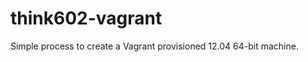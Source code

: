 think602-vagrant
================
Simple process to create a Vagrant provisioned 12.04 64-bit machine.
